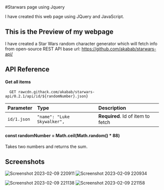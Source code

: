 #Starwars page using Jquery

I have created this web page using JQuery and JavaScript. 


## This is the Preview of my webpage
I have created a Star Wars random character generator which will fetch info from open-source REST API
base url: https://github.com/akabab/starwars-api/
## API Reference

#### Get all items

```http
  GET rawcdn.githack.com/akabab/starwars-api/0.2.1/api/id/${randomNumber}.json}
```

| Parameter | Type     | Description                       |
| :-------- | :------- | :-------------------------------- |
| `id/1.json`| `"name": "Luke Skywalker",` | **Required**. Id of item to fetch |

#### const randomNumber = Math.ceil(Math.random() * 88)

Takes two numbers and returns the sum.


## Screenshots
![Screenshot 2023-02-09 220911](https://user-images.githubusercontent.com/113278354/217929327-f25941b4-9a37-4d3b-b02f-a19b96c76063.jpg)
![Screenshot 2023-02-09 220934](https://user-images.githubusercontent.com/113278354/217929339-b763e066-2ee2-47c0-95c1-fd1b27bd77e1.jpg)

![Screenshot 2023-02-09 221138](https://user-images.githubusercontent.com/113278354/217929344-90611ab6-a31f-43a5-bb29-73d99a00791f.jpg)
![Screenshot 2023-02-09 221158](https://user-images.githubusercontent.com/113278354/217929350-f258df63-6fbd-4829-b499-3fff2c2d606c.jpg)
